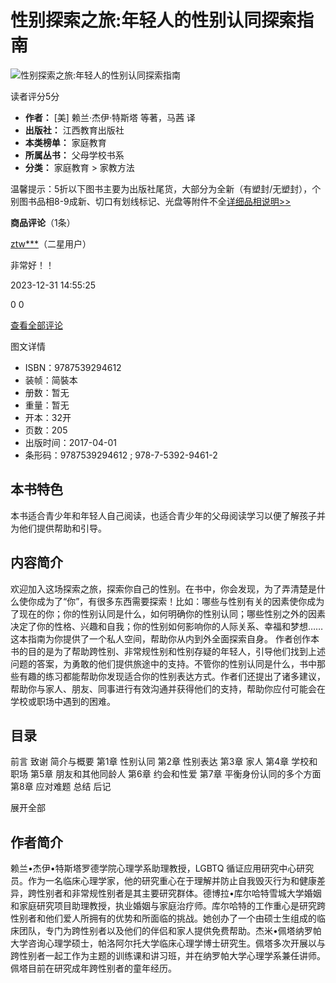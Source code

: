 # 性别探索之旅:年轻人的性别认同探索指南

![性别探索之旅:年轻人的性别认同探索指南](//image12.bookschina.com/2019/20190605/3/7920037.jpg)

读者评分5分

*   **作者：** \[美\] 赖兰·杰伊·特斯塔 等著，马茜 译
*   **出版社：** 江西教育出版社
*   **本类榜单：** 家庭教育
*   **所属丛书：** 父母学校书系
*   **分类：** 家庭教育 > 家教方法

温馨提示：5折以下图书主要为出版社尾货，大部分为全新（有塑封/无塑封），个别图书品相8-9成新、切口有划线标记、光盘等附件不全[详细品相说明>>](/help/index?id=7)

**商品评论**（1条）

[ztw\*\*\*](/review/otherreview?accountid=D676B1A19F914CDC)（二星用户）

非常好！！

2023-12-31 14:55:25

0 0

[查看全部评论](/review/7920037)

图文详情

*   ISBN：9787539294612
*   装帧：简裝本
*   册数：暂无
*   重量：暂无
*   开本：32开
*   页数：205
*   出版时间：2017-04-01
*   条形码：9787539294612 ; 978-7-5392-9461-2

## 本书特色

本书适合青少年和年轻人自己阅读，也适合青少年的父母阅读学习以便了解孩子并为他们提供帮助和引导。

## 内容简介

欢迎加入这场探索之旅，探索你自己的性别。在书中，你会发现，为了弄清楚是什么使你成为了“你”，有很多东西需要探索！比如：哪些与性别有关的因素使你成为了现在的你；你的性别认同是什么，如何明确你的性别认同；哪些性别之外的因素决定了你的性格、兴趣和自我；你的性别如何影响你的人际关系、幸福和梦想……这本指南为你提供了一个私人空间，帮助你从内到外全面探索自身。 作者创作本书的目的是为了帮助跨性别、非常规性别和性别存疑的年轻人，引导他们找到上述问题的答案，为勇敢的他们提供旅途中的支持。不管你的性别认同是什么，书中那些有趣的练习都能帮助你发现适合你的性别表达方式。作者们还提出了诸多建议，帮助你与家人、朋友、同事进行有效沟通并获得他们的支持，帮助你应付可能会在学校或职场中遇到的困难。

## 目录

前言 致谢 简介与概要 第1章 性别认同 第2章 性别表达 第3章 家人 第4章 学校和职场 第5章 朋友和其他同龄人 第6章 约会和性爱 第7章 平衡身份认同的多个方面 第8章 应对难题 总结 后记

展开全部

## 作者简介

赖兰•杰伊•特斯塔罗德学院心理学系助理教授，LGBTQ 循证应用研究中心研究员。作为一名临床心理学家，他的研究重心在于理解并防止自我毁灭行为和健康差异，跨性别者和非常规性别者是其主要研究群体。德博拉•库尔哈特雪城大学婚姻和家庭研究项目助理教授，执业婚姻与家庭治疗师。库尔哈特的工作重心是研究跨性别者和他们爱人所拥有的优势和所面临的挑战。她创办了一个由硕士生组成的临床团队，专门为跨性别者以及他们的伴侣和家人提供免费帮助。杰米•佩塔纳罗帕大学咨询心理学硕士，帕洛阿尔托大学临床心理学博士研究生。佩塔多次开展以与跨性别者一起工作为主题的训练课和讲习班，并在纳罗帕大学心理学系兼任讲师。佩塔目前在研究成年跨性别者的童年经历。
